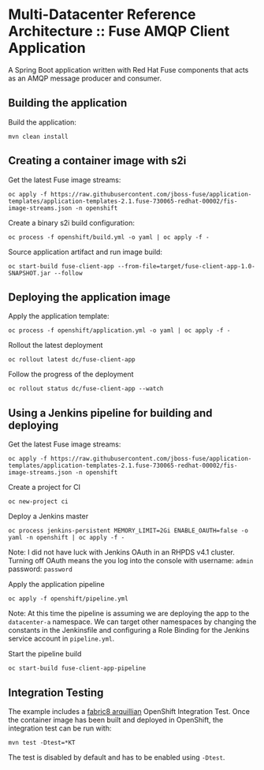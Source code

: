 # Multi-Datacenter Reference Architecture :: Fuse AMQP Client Application

A Spring Boot application written with Red Hat Fuse components that acts as an AMQP message producer and consumer.

## Building the application

Build the application:

`mvn clean install`

## Creating a container image with s2i

Get the latest Fuse image streams:

`oc apply -f https://raw.githubusercontent.com/jboss-fuse/application-templates/application-templates-2.1.fuse-730065-redhat-00002/fis-image-streams.json -n openshift`

Create a binary s2i build configuration:

`oc process -f openshift/build.yml -o yaml | oc apply -f -`

Source application artifact and run image build:

`oc start-build fuse-client-app --from-file=target/fuse-client-app-1.0-SNAPSHOT.jar --follow`

## Deploying the application image

Apply the application template:

`oc process -f openshift/application.yml -o yaml | oc apply -f -`

Rollout the latest deployment

`oc rollout latest dc/fuse-client-app`

Follow the progress of the deployment

`oc rollout status dc/fuse-client-app --watch`

## Using a Jenkins pipeline for building and deploying

Get the latest Fuse image streams:

`oc apply -f https://raw.githubusercontent.com/jboss-fuse/application-templates/application-templates-2.1.fuse-730065-redhat-00002/fis-image-streams.json -n openshift`

Create a project for CI

`oc new-project ci`

Deploy a Jenkins master

`oc process jenkins-persistent MEMORY_LIMIT=2Gi ENABLE_OAUTH=false -o yaml -n openshift | oc apply -f -`

Note: I did not have luck with Jenkins OAuth in an RHPDS v4.1 cluster. Turning off OAuth means the you log into the console with username: `admin` password: `password`

Apply the application pipeline

`oc apply -f openshift/pipeline.yml`

Note: At this time the pipeline is assuming we are deploying the app to the `datacenter-a` namespace. We can target other namespaces by changing the constants in the Jenkinsfile and configuring a Role Binding for the Jenkins service account in `pipeline.yml`.

Start the pipeline build

`oc start-build fuse-client-app-pipeline`

## Integration Testing

The example includes a [fabric8 arquillian](https://github.com/fabric8io/fabric8/tree/v2.2.170.redhat/components/fabric8-arquillian) OpenShift Integration Test. 
Once the container image has been built and deployed in OpenShift, the integration test can be run with:

`mvn test -Dtest=*KT`

The test is disabled by default and has to be enabled using `-Dtest`. 